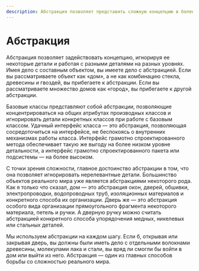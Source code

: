 ```yaml
---
description: Абстракция позволяет представить сложную концепцию в более простой форме
---
```


# Абстракция

Абстракция позволяет задействовать концепцию, игнорируя ее некоторые детали и работая с разными деталями на разных уровнях. Имея дело с составным объектом, вы имеете дело с абстракцией. Если вы рассматриваете объект как «дом», а не как комбинацию стекла, древесины и гвоздей, вы прибегаете к абстракции. Если вы рассматриваете множество домов как «город», вы прибегаете к другой абстракции.

Базовые классы представляют собой абстракции, позволяющие концентрироваться на общих атрибутах производных классов и игнорировать детали конкретных классов при работе с базовым классом. Удачный интерфейс класса — это абстракция, позволяющая сосредоточиться на интерфейсе, не беспокоясь о внутренних механизмах работы класса. Интерфейс грамотно спроектированного метода обеспечивает такую же выгоду на более низком уровне детальности, а интерфейс грамотно спроектированного пакета или подсистемы — на более высоком.

С точки зрения сложности, главное достоинство абстракции в том, что она позволяет игнорировать нерелевантные детали. Большинство объектов реального мира уже является абстракциями некоторого рода. Как я только что сказал, дом — это абстракция окон, дверей, обшивки, электропроводки, водопроводных труб, изоляционных материалов и конкретного способа их организации. Дверь же — это абстракция особого вида организации прямоугольного фрагмента некоторого материала, петель и ручки. А дверную ручку можно считать абстракцией конкретного способа упорядочения медных, никелевых или стальных деталей.

Мы используем абстракции на каждом шагу. Если б, открывая или закрывая дверь, вы должны были иметь дело с отдельными волокнами древесины, молекулами лака и стали, вы вряд ли смогли бы войти в дом или выйти из него. Абстракция — один из главных способов борьбы со сложностью реального мира.



